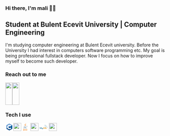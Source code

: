 
### Hi there, I'm mali 🤙🏻



## Student at Bulent Ecevit University | Computer Engineering


I'm studying computer engineering at Bulent Ecevit university. Before the University I had interest in computers software programming etc. My goal is being professional fullstack developer. Now I focus on how to improve myself to become such developer.

### Reach out to me

[<img  width="22" src="https://unpkg.com/simple-icons@v7/icons/linkedin.svg" width="70" height="70" align="left" />][linkedin]

[<img  width="22" src="https://unpkg.com/simple-icons@v7/icons/instagram.svg" width="70" height="70" align="left" />][instagram]

<br />
<br />
<br />
<br />



[linkedin]: https://www.linkedin.com/in/muhammed-ali-g%C3%B6k%C3%A7e-75746a226
[instagram]: https://www.instagram.com/maligokc/


### Tech I use

<img src="https://raw.githubusercontent.com/github/explore/f3e22f0dca2be955676bc70d6214b95b13354ee8/topics/c/c.png" width="25" height ="25" ><img 
src="https://user-images.githubusercontent.com/74072821/123177546-28ce8600-d48e-11eb-8b1e-a1ec34a4037d.png" width="25" height="25"><img 
src="https://raw.githubusercontent.com/github/explore/5b3600551e122a3277c2c5368af2ad5725ffa9a1/topics/java/java.png" width="25" height ="25" > <img 
src="https://raw.githubusercontent.com/apache/netbeans/master/nbi/engine/native/launcher/windows/resources/icon.ico" width="25" height="25"> <img
src="https://raw.githubusercontent.com/devicons/devicon/master/icons/mysql/mysql-original-wordmark.svg" width="25" height="25"> <img
src="https://camo.githubusercontent.com/42dfd0950d93092d82d677877fe87d5bab1e2acccc1110bf0f9dd755988ccb7e/68747470733a2f2f7777772e7376677265706f2e636f6d2f73686f772f3330333232392f6d6963726f736f66742d73716c2d7365727665722d6c6f676f2e737667" width="25" height="25">


